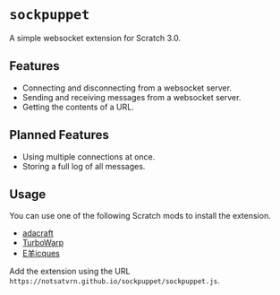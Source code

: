 # `sockpuppet`
A simple websocket extension for Scratch 3.0.

## Features
- Connecting and disconnecting from a websocket server.
- Sending and receiving messages from a websocket server.
- Getting the contents of a URL.

## Planned Features
- Using multiple connections at once.
- Storing a full log of all messages.

## Usage
You can use one of the following Scratch mods to install the extension.

- [adacraft](https://adacraft.org/studio)
- [TurboWarp](https://turbowarp.org/editor)
- [E羊icques](https://sheeptester.github.io/scratch-gui/)

Add the extension using the URL `https://notsatvrn.github.io/sockpuppet/sockpuppet.js`.
